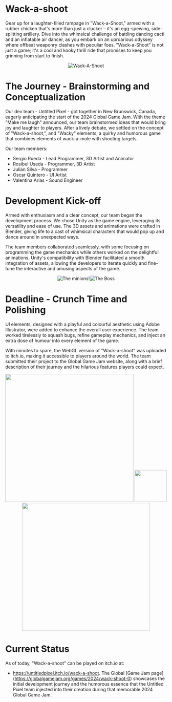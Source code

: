 # Wack-a-shoot

Gear up for a laughter-filled rampage in "Wack-a-Shoot," armed with a rubber chicken that's more than just a clucker – it's an egg-spewing, side-splitting artillery. Dive into the whimsical challenge of battling dancing cacti and an inflatable air dancer, as you embark on an uproarious odyssey where offbeat weaponry clashes with peculiar foes. "Wack-a-Shoot" is not just a game; it's a cool and kooky thrill ride that promises to keep you grinning from start to finish.

<p align="center">
     <img src="https://github.com/MethodCa/Wack-a-shoot/assets/15893276/1407aed3-f278-4176-9f7d-620905ea77e9" alt="Wack-A-Shoot">
</p>

# The Journey - Brainstorming and Conceptualization
Our dev team - Untitled Pixel - got together in New Brunswick, Canada, eagerly anticipating the start of the 2024 Global Game Jam. With the theme "Make me laugh" announced, our team brainstormed ideas that would bring joy and laughter to players. After a lively debate, we settled on the concept of "Wack-a-shoot,", and "Wacky" elements, a quirky and humorous game that combines elements of wack-a-mole with shooting targets.

Our team members:
- Sergio Rueda - Lead Programmer, 3D Artist and Animator
- Rosibel Useda - Programmer, 3D Artist
- Julian Silva - Programmer
- Oscar Quintero - UI Artist
- Valentina Arias - Sound Engineer

# Development Kick-off
Armed with enthusiasm and a clear concept, our team began the development process. We chose Unity as the game engine, leveraging its versatility and ease of use. The 3D assets and animations were crafted in Blender, giving life to a cast of whimsical characters that would pop up and dance around in unexpected ways.

The team members collaborated seamlessly, with some focusing on programming the game mechanics while others worked on the delightful animations. Unity's compatibility with Blender facilitated a smooth integration of assets, allowing the developers to iterate quickly and fine-tune the interactive and amusing aspects of the game.

<p align="center">
     <img src="https://github.com/MethodCa/Wack-a-shoot/assets/15893276/4fd34da2-b88a-4fc2-a012-4a809dfe3cb1" alt="The minions!"><img src="https://github.com/MethodCa/Wack-a-shoot/assets/15893276/52bab688-d3d1-4767-82f1-8d5522a413fc" alt="The Boss">
</p>



# Deadline - Crunch Time and Polishing
UI elements, designed with a playful and colourful aesthetic using Adobe Illustrator, were added to enhance the overall user experience. The team worked tirelessly to squash bugs, refine gameplay mechanics, and inject an extra dose of humour into every element of the game.

With minutes to spare, the WebGL version of "Wack-a-shoot" was uploaded to itch.io, making it accessible to players around the world. The team submitted their project to the Global Game Jam website, along with a brief description of their journey and the hilarious features players could expect.
<p align="center">
     <img src="https://github.com/MethodCa/Wack-a-shoot/assets/15893276/fd8b2154-4453-4f4a-9790-c677994cf24f" alt="" width="400" >  <img src="https://github.com/MethodCa/Wack-a-shoot/assets/15893276/b43e91f8-b4ee-4c98-96ae-598639a11492" alt="" width="100" > <img src="https://github.com/MethodCa/Wack-a-shoot/assets/15893276/29e705d3-a109-45db-b95b-bb075fbe7ece" alt="" width="400" > 
</p>


# Current Status

As of today, "Wack-a-shoot" can be played on itch.io at: 
- https://untitledpixel.itch.io/wack-a-shoot.
The Global [Game Jam page] (https://globalgamejam.org/games/2024/wack-shoot-0) showcases the initial development journey and the humorous essence that the Untitled Pixel team injected into their creation during that memorable 2024 Global Game Jam.

